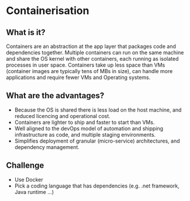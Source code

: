 # Containerisation #

## What is it? ##

Containers are an abstraction at the app layer that packages code and dependencies together. Multiple containers can run on the same machine and share the OS kernel with other containers, each running as isolated processes in user space. Containers take up less space than VMs (container images are typically tens of MBs in size), can handle more applications and require fewer VMs and Operating systems.

## What are the advantages? ##

* Because the OS is shared there is less load on the host machine, and reduced licencing and operational cost.
* Containers are lighter to ship and faster to start than VMs.
* Well aligned to the devOps model of automation and shipping infrastructure as code, and multiple staging environments.
* Simplifies deployment of granular (micro-service) architectures, and dependency management.

## Challenge ##

* Use Docker
* Pick a coding language that has dependencies (e.g. .net framework, Java runtime ...)

